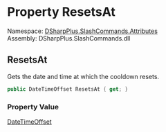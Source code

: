 # Property ResetsAt

Namespace: [DSharpPlus.SlashCommands.Attributes](DSharpPlus.SlashCommands.Attributes.md)  
Assembly: DSharpPlus.SlashCommands.dll

## <a id="DSharpPlus_SlashCommands_Attributes_SlashCommandCooldownBucket_ResetsAt"></a>ResetsAt

Gets the date and time at which the cooldown resets.

```csharp
public DateTimeOffset ResetsAt { get; }
```

### Property Value

[DateTimeOffset](https://learn.microsoft.com/dotnet/api/system.datetimeoffset)

